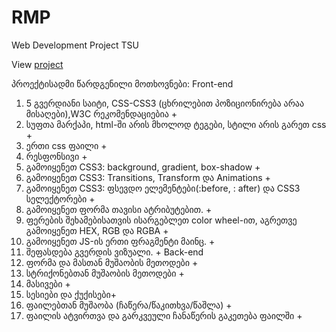 # RMP
Web Development Project TSU

View [project](https://never47.github.io/RMP/)

პროექტისადმი წარდგენილი მოთხოვნები:
Front-end
1.	5 გვერდიანი საიტი, CSS-CSS3 (ცხრილებით პოზიციონირება არაა მისაღები),W3C რეკომენდაციებია +
2.	სუფთა მარქაპი, html-ში არის მხოლოდ ტეგები, სტილი არის გარეთ css +
3.	ერთი css ფაილი +
4.	რესფონსივი +
5.	გამოიყენეთ CSS3: background, gradient, box-shadow +
6.	გამოიყენეთ CSS3: Transitions, Transform და Animations +
7.	გამოიყენეთ CSS3:  ფსევდო ელემენტები(:before, : after) და CSS3 სელექტორები +
8.	გამოიყენეთ ფორმა თავისი ატრიბუტებით. +
9.	ფერების შეხამებისათვის ისარგებლეთ color wheel-ით, აგრეთვე გამოიყენეთ HEX, RGB და RGBA +
10.	გამოიყენეთ JS-ის  ერთი ფრაგმენტი მაინც. +
11.	 შეფასდება გვერდის ვიზუალი. +
Back-end
12.	ფორმა და მასთან მუშაობის მეთოდები +
13.	სტრიქონებთან მუშაობის მეთოდები +
14.	მასივები +
15.	სესიები და ქუქისები+
16.	ფაილებთან მუშაობა (ჩაწერა/წაკითხვა/წაშლა) +
17.	ფაილის ატვირთვა და გარკვეული ჩანაწერის გაკეთება ფაილში +

